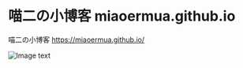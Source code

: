 # 喵二の小博客 miaoermua.github.io

喵二の小博客 https://miaoermua.github.io/

![Image text](https://www.hualigs.cn/image/60d83024b29df.jpg)